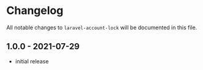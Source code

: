# Changelog

All notable changes to `laravel-account-lock` will be documented in this file.

## 1.0.0 - 2021-07-29

- initial release
